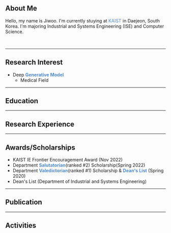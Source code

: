 ## About Me
Hello, my name is Jiwoo. I'm currently stuying at <span style="color:#4B89DC">KAIST</span> in Daejeon, South Korea. I'm majoring Industrial and Systems Engineering (ISE) and Computer Science. 

<br>

---

## Research Interest
- Deep **<span style="color:#4B89DC">Generative Model</span>**
  - Medical Field

***

## Education

***

## Research Experience

***

## Awards/Scholarships
- KAIST IE Frontier Encouragement Award (Nov 2022)
- Department <b><span style="color:#4B89DC;">Salutatorian</b>(ranked #2) Scholarship(Spring 2022)
- Department <b><span style="color:#4B89DC;">Valedictorian</span></b>(ranked #1) Scholarship & <b><span style="color:#4B89DC;">Dean's List</span></b> (Spring 2020)
- Dean's List (Department of Industrial and Systems Engineering)

***

## Publication

***

## Activities
